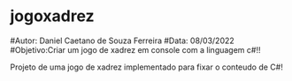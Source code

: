 # jogoxadrez
#Autor: Daniel Caetano de Souza Ferreira
#Data: 08/03/2022
#Objetivo:Criar um jogo de xadrez em console com a linguagem c#!!

Projeto de uma jogo de xadrez implementado para fixar o conteudo de C#!
